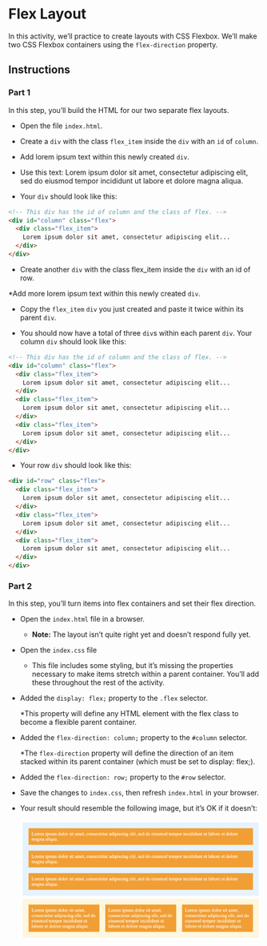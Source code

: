 # Flex Layout

In this activity, we’ll practice to create layouts with CSS Flexbox. We’ll make two CSS Flexbox containers using the `flex-direction` property.

## Instructions

### Part 1

In this step, you’ll build the HTML for our two separate flex layouts.

* Open the file `index.html`. 

* Create a `div` with the class `flex_item` inside the `div` with an `id` of `column`.

* Add lorem ipsum text within this newly created `div`.

* Use this text: Lorem ipsum dolor sit amet, consectetur adipiscing elit, sed do eiusmod tempor incididunt ut labore et dolore magna aliqua.

* Your `div` should look like this:

```html
<!-- This div has the id of column and the class of flex. -->
<div id="column" class="flex">
  <div class="flex_item">
    Lorem ipsum dolor sit amet, consectetur adipiscing elit...
  </div>
</div> 
```

* Create another `div` with the class flex_item inside the `div` with an id of row.

*Add more lorem ipsum text within this newly created `div`.

* Copy the `flex_item` `div` you just created and paste it twice within its parent `div`.

* You should now have a total of three `div`s within each parent `div`. Your column `div` should look like this:

```html
<!-- This div has the id of column and the class of flex. -->
<div id="column" class="flex">
  <div class="flex_item">
    Lorem ipsum dolor sit amet, consectetur adipiscing elit...
  </div>
  <div class="flex_item">
    Lorem ipsum dolor sit amet, consectetur adipiscing elit...
  </div>
  <div class="flex_item">
    Lorem ipsum dolor sit amet, consectetur adipiscing elit...
  </div>
</div>
```

* Your row `div` should look like this:

```html
<div id="row" class="flex">
  <div class="flex_item">
    Lorem ipsum dolor sit amet, consectetur adipiscing elit...
  </div>
  <div class="flex_item">
    Lorem ipsum dolor sit amet, consectetur adipiscing elit...
  </div>
  <div class="flex_item">
    Lorem ipsum dolor sit amet, consectetur adipiscing elit...
  </div>
</div>
```

### Part 2

In this step, you’ll turn items into flex containers and set their flex direction. 

* Open the `index.html` file in a browser.

  * **Note:** The layout isn’t quite right yet and doesn’t respond fully yet.

* Open the `index.css` file 

  * This file includes some styling, but it’s missing the properties necessary to make items stretch within a parent container. You’ll add these throughout the rest of the activity.

* Added the `display: flex;` property to the `.flex` selector.

  *This property will define any HTML element with the flex class to become a flexible parent container.

* Added the `flex-direction: column;` property to the `#column` selector.

  *The `flex-direction` property will define the direction of an item stacked within its parent container (which must be set to display: flex;).

* Added the `flex-direction: row;` property to the `#row` selector.

* Save the changes to `index.css`, then refresh `index.html` in your browser.

* Your result should resemble the following image, but it’s OK if it doesn’t:

  ![Your first flex layout solution](images/flex-layout-solution.png)

